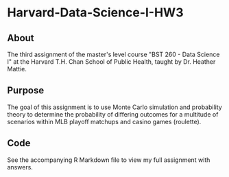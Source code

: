 # Harvard-Data-Science-I-HW3

## About

The third assignment of the master's level course "BST 260 - Data Science I" at the Harvard T.H. Chan School of Public Health, taught by Dr. Heather Mattie.

## Purpose

The goal of this assignment is to use Monte Carlo simulation and probability theory to determine the probability of differing outcomes for a multitude of scenarios within MLB playoff matchups and casino games (roulette).

## Code

See the accompanying R Markdown file to view my full assignment with answers.
